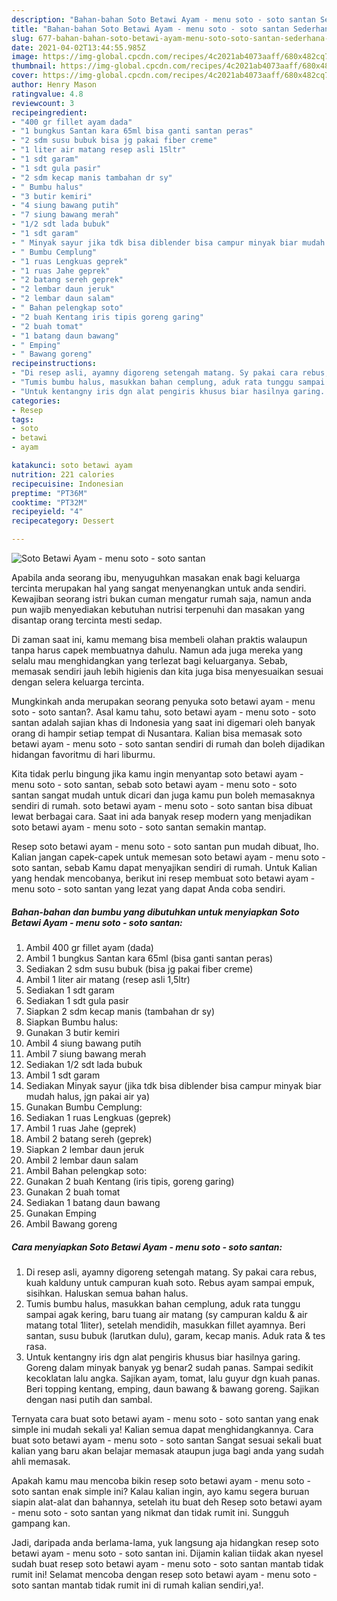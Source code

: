 ```yaml
---
description: "Bahan-bahan Soto Betawi Ayam - menu soto - soto santan Sederhana Untuk Jualan"
title: "Bahan-bahan Soto Betawi Ayam - menu soto - soto santan Sederhana Untuk Jualan"
slug: 677-bahan-bahan-soto-betawi-ayam-menu-soto-soto-santan-sederhana-untuk-jualan
date: 2021-04-02T13:44:55.985Z
image: https://img-global.cpcdn.com/recipes/4c2021ab4073aaff/680x482cq70/soto-betawi-ayam-menu-soto-soto-santan-foto-resep-utama.jpg
thumbnail: https://img-global.cpcdn.com/recipes/4c2021ab4073aaff/680x482cq70/soto-betawi-ayam-menu-soto-soto-santan-foto-resep-utama.jpg
cover: https://img-global.cpcdn.com/recipes/4c2021ab4073aaff/680x482cq70/soto-betawi-ayam-menu-soto-soto-santan-foto-resep-utama.jpg
author: Henry Mason
ratingvalue: 4.8
reviewcount: 3
recipeingredient:
- "400 gr fillet ayam dada"
- "1 bungkus Santan kara 65ml bisa ganti santan peras"
- "2 sdm susu bubuk bisa jg pakai fiber creme"
- "1 liter air matang resep asli 15ltr"
- "1 sdt garam"
- "1 sdt gula pasir"
- "2 sdm kecap manis tambahan dr sy"
- " Bumbu halus"
- "3 butir kemiri"
- "4 siung bawang putih"
- "7 siung bawang merah"
- "1/2 sdt lada bubuk"
- "1 sdt garam"
- " Minyak sayur jika tdk bisa diblender bisa campur minyak biar mudah halus jgn pakai air ya"
- " Bumbu Cemplung"
- "1 ruas Lengkuas geprek"
- "1 ruas Jahe geprek"
- "2 batang sereh geprek"
- "2 lembar daun jeruk"
- "2 lembar daun salam"
- " Bahan pelengkap soto"
- "2 buah Kentang iris tipis goreng garing"
- "2 buah tomat"
- "1 batang daun bawang"
- " Emping"
- " Bawang goreng"
recipeinstructions:
- "Di resep asli, ayamny digoreng setengah matang. Sy pakai cara rebus, kuah kalduny untuk campuran kuah soto. Rebus ayam sampai empuk, sisihkan. Haluskan semua bahan halus."
- "Tumis bumbu halus, masukkan bahan cemplung, aduk rata tunggu sampai agak kering, baru tuang air matang (sy campuran kaldu &amp; air matang total 1liter), setelah mendidih, masukkan fillet ayamnya. Beri santan, susu bubuk (larutkan dulu), garam, kecap manis. Aduk rata &amp; tes rasa."
- "Untuk kentangny iris dgn alat pengiris khusus biar hasilnya garing. Goreng dalam minyak banyak yg benar2 sudah panas. Sampai sedikit kecoklatan lalu angka. Sajikan ayam, tomat, lalu guyur dgn kuah panas. Beri topping kentang, emping, daun bawang &amp; bawang goreng. Sajikan dengan nasi putih dan sambal."
categories:
- Resep
tags:
- soto
- betawi
- ayam

katakunci: soto betawi ayam 
nutrition: 221 calories
recipecuisine: Indonesian
preptime: "PT36M"
cooktime: "PT32M"
recipeyield: "4"
recipecategory: Dessert

---
```



![Soto Betawi Ayam - menu soto - soto santan](https://img-global.cpcdn.com/recipes/4c2021ab4073aaff/680x482cq70/soto-betawi-ayam-menu-soto-soto-santan-foto-resep-utama.jpg)

Apabila anda seorang ibu, menyuguhkan masakan enak bagi keluarga tercinta merupakan hal yang sangat menyenangkan untuk anda sendiri. Kewajiban seorang istri bukan cuman mengatur rumah saja, namun anda pun wajib menyediakan kebutuhan nutrisi terpenuhi dan masakan yang disantap orang tercinta mesti sedap.

Di zaman  saat ini, kamu memang bisa membeli olahan praktis walaupun tanpa harus capek membuatnya dahulu. Namun ada juga mereka yang selalu mau menghidangkan yang terlezat bagi keluarganya. Sebab, memasak sendiri jauh lebih higienis dan kita juga bisa menyesuaikan sesuai dengan selera keluarga tercinta. 



Mungkinkah anda merupakan seorang penyuka soto betawi ayam - menu soto - soto santan?. Asal kamu tahu, soto betawi ayam - menu soto - soto santan adalah sajian khas di Indonesia yang saat ini digemari oleh banyak orang di hampir setiap tempat di Nusantara. Kalian bisa memasak soto betawi ayam - menu soto - soto santan sendiri di rumah dan boleh dijadikan hidangan favoritmu di hari liburmu.

Kita tidak perlu bingung jika kamu ingin menyantap soto betawi ayam - menu soto - soto santan, sebab soto betawi ayam - menu soto - soto santan sangat mudah untuk dicari dan juga kamu pun boleh memasaknya sendiri di rumah. soto betawi ayam - menu soto - soto santan bisa dibuat lewat berbagai cara. Saat ini ada banyak resep modern yang menjadikan soto betawi ayam - menu soto - soto santan semakin mantap.

Resep soto betawi ayam - menu soto - soto santan pun mudah dibuat, lho. Kalian jangan capek-capek untuk memesan soto betawi ayam - menu soto - soto santan, sebab Kamu dapat menyajikan sendiri di rumah. Untuk Kalian yang hendak mencobanya, berikut ini resep membuat soto betawi ayam - menu soto - soto santan yang lezat yang dapat Anda coba sendiri.

<!--inarticleads1-->

##### Bahan-bahan dan bumbu yang dibutuhkan untuk menyiapkan Soto Betawi Ayam - menu soto - soto santan:

1. Ambil 400 gr fillet ayam (dada)
1. Ambil 1 bungkus Santan kara 65ml (bisa ganti santan peras)
1. Sediakan 2 sdm susu bubuk (bisa jg pakai fiber creme)
1. Ambil 1 liter air matang (resep asli 1,5ltr)
1. Sediakan 1 sdt garam
1. Sediakan 1 sdt gula pasir
1. Siapkan 2 sdm kecap manis (tambahan dr sy)
1. Siapkan  Bumbu halus:
1. Gunakan 3 butir kemiri
1. Ambil 4 siung bawang putih
1. Ambil 7 siung bawang merah
1. Sediakan 1/2 sdt lada bubuk
1. Ambil 1 sdt garam
1. Sediakan  Minyak sayur (jika tdk bisa diblender bisa campur minyak biar mudah halus, jgn pakai air ya)
1. Gunakan  Bumbu Cemplung:
1. Sediakan 1 ruas Lengkuas (geprek)
1. Ambil 1 ruas Jahe (geprek)
1. Ambil 2 batang sereh (geprek)
1. Siapkan 2 lembar daun jeruk
1. Ambil 2 lembar daun salam
1. Ambil  Bahan pelengkap soto:
1. Gunakan 2 buah Kentang (iris tipis, goreng garing)
1. Gunakan 2 buah tomat
1. Sediakan 1 batang daun bawang
1. Gunakan  Emping
1. Ambil  Bawang goreng




<!--inarticleads2-->

##### Cara menyiapkan Soto Betawi Ayam - menu soto - soto santan:

1. Di resep asli, ayamny digoreng setengah matang. Sy pakai cara rebus, kuah kalduny untuk campuran kuah soto. Rebus ayam sampai empuk, sisihkan. Haluskan semua bahan halus.
1. Tumis bumbu halus, masukkan bahan cemplung, aduk rata tunggu sampai agak kering, baru tuang air matang (sy campuran kaldu &amp; air matang total 1liter), setelah mendidih, masukkan fillet ayamnya. Beri santan, susu bubuk (larutkan dulu), garam, kecap manis. Aduk rata &amp; tes rasa.
1. Untuk kentangny iris dgn alat pengiris khusus biar hasilnya garing. Goreng dalam minyak banyak yg benar2 sudah panas. Sampai sedikit kecoklatan lalu angka. Sajikan ayam, tomat, lalu guyur dgn kuah panas. Beri topping kentang, emping, daun bawang &amp; bawang goreng. Sajikan dengan nasi putih dan sambal.




Ternyata cara buat soto betawi ayam - menu soto - soto santan yang enak simple ini mudah sekali ya! Kalian semua dapat menghidangkannya. Cara buat soto betawi ayam - menu soto - soto santan Sangat sesuai sekali buat kalian yang baru akan belajar memasak ataupun juga bagi anda yang sudah ahli memasak.

Apakah kamu mau mencoba bikin resep soto betawi ayam - menu soto - soto santan enak simple ini? Kalau kalian ingin, ayo kamu segera buruan siapin alat-alat dan bahannya, setelah itu buat deh Resep soto betawi ayam - menu soto - soto santan yang nikmat dan tidak rumit ini. Sungguh gampang kan. 

Jadi, daripada anda berlama-lama, yuk langsung aja hidangkan resep soto betawi ayam - menu soto - soto santan ini. Dijamin kalian tiidak akan nyesel sudah buat resep soto betawi ayam - menu soto - soto santan mantab tidak rumit ini! Selamat mencoba dengan resep soto betawi ayam - menu soto - soto santan mantab tidak rumit ini di rumah kalian sendiri,ya!.

